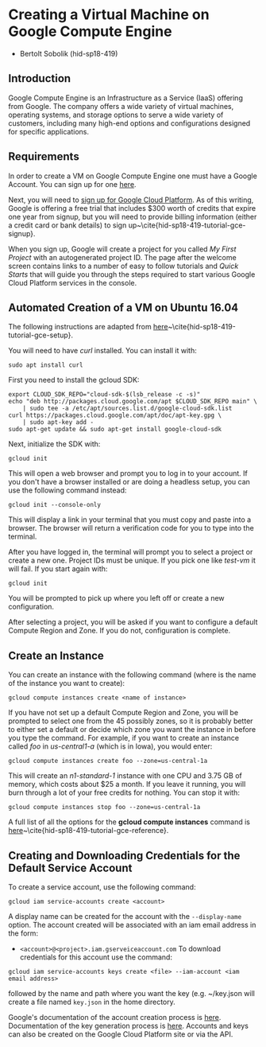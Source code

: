 # Creating a Virtual Machine on Google Compute Engine

* Bertolt Sobolik (hid-sp18-419)
## Introduction

Google Compute Engine is an Infrastructure as a Service (IaaS)
offering from Google. The company offers a wide variety of virtual
machines, operating systems, and storage options to serve a wide
variety of customers, including many high-end options and
configurations designed for specific applications.

## Requirements

In order to create a VM on Google Compute Engine one must have a
Google Account. You can sign up for one
[here](https://accounts.google.com/SignUp?hl=en).

Next, you will need to [sign up for Google Cloud
Platform](https://console.cloud.google.com/freetrial). As of this
writing, Google is offering a free trial that includes $300 worth of
credits that expire one year from signup, but you will need to provide
billing information (either a credit card or bank details) to sign
up~\cite{hid-sp18-419-tutorial-gce-signup}.

When you sign up, Google will create a project for you called *My
First Project* with an autogenerated project ID. The page after the
welcome screen contains links to a number of easy to follow tutorials
and *Quick Starts* that will guide you through the steps required to
start various Google Cloud Platform services in the console.

## Automated Creation of a VM on Ubuntu 16.04

The following instructions are adapted from
[here](https://cloud.google.com/sdk/docs/quickstart-debian-ubuntu?authuser=1)~\cite{hid-sp18-419-tutorial-gce-setup}.

You will need to have *curl* installed. You can install it with:

```
sudo apt install curl
```


First you need to install the gcloud SDK: 

``` 
export CLOUD_SDK_REPO="cloud-sdk-$(lsb_release -c -s)" 
echo "deb http://packages.cloud.google.com/apt $CLOUD_SDK_REPO main" \
    | sudo tee -a /etc/apt/sources.list.d/google-cloud-sdk.list 
curl https://packages.cloud.google.com/apt/doc/apt-key.gpg \
    | sudo apt-key add - 
sudo apt-get update && sudo apt-get install google-cloud-sdk 
```

Next, initialize the SDK with: 

``` 
gcloud init 
``` 

This will open a web browser and prompt you to log in to your account. 
If you don't have a browser installed or are doing a headless setup, 
you can use the following command instead: 

``` 
gcloud init --console-only 
```

This will display a link in your terminal that you must copy and paste
into a browser. The browser will return a verification code for you to
type into the terminal.

After you have logged in, the terminal will prompt you to select a
project or create a new one. Project IDs must be unique. If you pick
one like *test-vm* it will fail. If you start again with: 

```
gcloud init 
``` 

You will be prompted to pick up where you left off or
create a new configuration.

After selecting a project, you will be asked if you want to configure
a default Compute Region and Zone. If you do not, configuration is
complete.

## Create an Instance

You can create an instance with the following command (where <name of
instance> is the name of the instance you want to create): 

```
gcloud compute instances create <name of instance> 
```

If you have not set up a default Compute Region and Zone, you will be
prompted to select one from the 45 possibly zones, so it is probably
better to either set a default or decide which zone you want the
instance in before you type the command. For example, if you want to
create an instance called *foo* in *us-central1-a* (which is in Iowa),
you would enter:

```
gcloud compute instances create foo --zone=us-central-1a 
```

This will create an *n1-standard-1* instance with one CPU and 3.75 GB of
memory, which costs about $25 a month. If you leave it running, you
will burn through a lot of your free credits for nothing. You can stop
it with:

``` 
gcloud compute instances stop foo --zone=us-central-1a 
```

A full list of all the options for the **gcloud compute instances**
command is
[here](https://cloud.google.com/sdk/gcloud/reference/compute/instances/)~\cite{hid-sp18-419-tutorial-gce-reference}.

## Creating and Downloading Credentials for the Default Service Account
To create a service account, use the following command:
```
gcloud iam service-accounts create <account> 
```
A display name can be created for the account with the `--display-name` option.
The account created will be associated with an iam email address in the form: 
* `<account>@<project>.iam.gserveiceaccount.com`
To download credentials for this account use the command:
```
gcloud iam service-accounts keys create <file> --iam-account <iam email address>
```
followed by the name and path where you want the key (e.g. ~/key.json will create 
a file named `key.json` in the home directory. 

Google's documentation of the account creation process is [here](https://cloud.google.com/iam/docs/creating-managing-service-accounts).
Documentation of the key generation process is [here](https://cloud.google.com/iam/docs/creating-managing-service-account-keys).
Accounts and keys can also be created on the Google Cloud Platform site or via the API.


